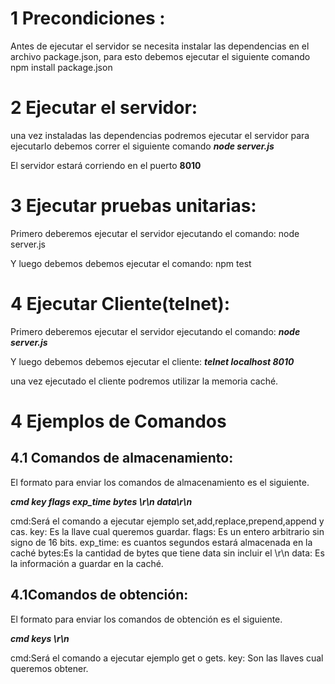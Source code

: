 # 1 Precondiciones :

Antes de ejecutar el servidor se necesita instalar las dependencias en el archivo package.json, para esto debemos ejecutar el siguiente comando 
npm install package.json

# 2 Ejecutar el servidor:

una vez instaladas las dependencias podremos ejecutar el servidor para ejecutarlo debemos correr el siguiente comando 
***node server.js*** 

El servidor estará corriendo en el puerto **8010**

# 3 Ejecutar pruebas unitarias:

Primero deberemos ejecutar el servidor ejecutando el comando:
node server.js 

Y luego debemos debemos ejecutar el comando:
npm test

# 4 Ejecutar Cliente(telnet):

Primero deberemos ejecutar el servidor ejecutando el comando:
***node server.js*** 

Y luego debemos debemos ejecutar el cliente:
***telnet localhost 8010***

 una vez ejecutado el cliente podremos utilizar la memoria caché.

# 4 Ejemplos de Comandos
	
## 4.1 Comandos de almacenamiento:

El formato para enviar los comandos de almacenamiento es el siguiente.

***cmd key flags exp_time bytes \r\n
data\r\n***

cmd:Será el comando a ejecutar ejemplo set,add,replace,prepend,append y cas.
key: Es la llave cual queremos guardar.
flags: Es un entero arbitrario sin signo de 16 bits.
exp_time: es cuantos segundos estará almacenada en la caché
bytes:Es la cantidad de bytes que tiene data sin incluir el \r\n
data: Es la información a guardar en la caché.

## 4.1Comandos de obtención:

El formato para enviar los comandos de obtención es el siguiente.

***cmd keys \r\n***

cmd:Será el comando a ejecutar ejemplo get o gets.
key: Son las llaves cual queremos obtener.

